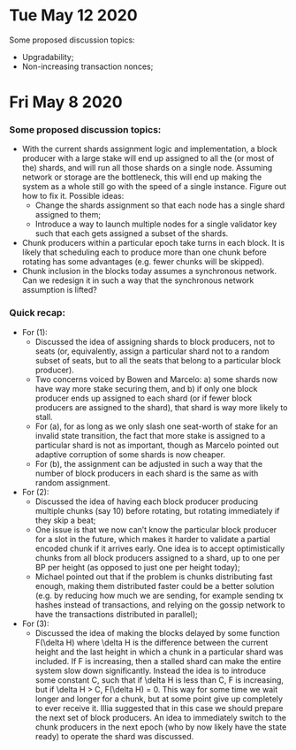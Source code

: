 # Tue May 12 2020
Some proposed discussion topics:
* Upgradability;
* Non-increasing transaction nonces;

# Fri May 8 2020
### Some proposed discussion topics:
* With the current shards assignment logic and implementation, a block producer with a large stake will end up assigned to all the (or most of the) shards, and will run all those shards on a single node. Assuming network or storage are the bottleneck, this will end up making the system as a whole still go with the speed of a single instance.
Figure out how to fix it. Possible ideas:  
  * Change the shards assignment so that each node has a single shard assigned to them;
  * Introduce a way to launch multiple nodes for a single validator key such that each gets assigned a subset of the shards.
* Chunk producers within a particular epoch take turns in each block. It is likely that scheduling each to produce more than one chunk before rotating has some advantages (e.g. fewer chunks will be skipped).
* Chunk inclusion in the blocks today assumes a synchronous network. Can we redesign it in such a way that the synchronous network assumption is lifted?

### Quick recap:
* For (1):
  * Discussed the idea of assigning shards to block producers, not to seats (or, equivalently, assign a particular shard not to a random subset of seats, but to all the seats that belong to a particular block producer).
  * Two concerns voiced by Bowen and Marcelo: a) some shards now have way more stake securing them, and b) if only one block producer ends up assigned to each shard (or if fewer block producers are assigned to the shard), that shard is way more likely to stall.
  * For (a), for as long as we only slash one seat-worth of stake for an invalid state transition, the fact that more stake is assigned to a particular shard is not as important, though as Marcelo pointed out adaptive corruption of some shards is now cheaper.
  * For (b), the assignment can be adjusted in such a way that the number of block producers in each shard is the same as with random assignment.
* For (2):
  * Discussed the idea of having each block producer producing multiple chunks (say 10) before rotating, but rotating immediately if they skip a beat;
  * One issue is that we now can’t know the particular block producer for a slot in the future, which makes it harder to validate a partial encoded chunk if it arrives early. One idea is to accept optimistically chunks from all block producers assigned to a shard, up to one per BP per height (as opposed to just one per height today);
  * Michael pointed out that if the problem is chunks distributing fast enough, making them distributed faster could be a better solution (e.g. by reducing how much we are sending, for example sending tx hashes instead of transactions, and relying on the gossip network to have the transactions distributed in parallel);
* For (3):
  *   Discussed the idea of making the blocks delayed by some function F(\delta H) where \delta H is the difference between the current height and the last height in which a chunk in a particular shard was included. If F is increasing, then a stalled shard can make the entire system slow down significantly. Instead the idea is to introduce some constant C, such that if \delta H is less than C, F is increasing, but if \delta H > C, F(\delta H) = 0. This way for some time we wait longer and longer for a chunk, but at some point give up completely to ever receive it. Illia suggested that in this case we should prepare the next set of block producers. An idea to immediately switch to the chunk producers in the next epoch (who by now likely have the state ready) to operate the shard was discussed.

